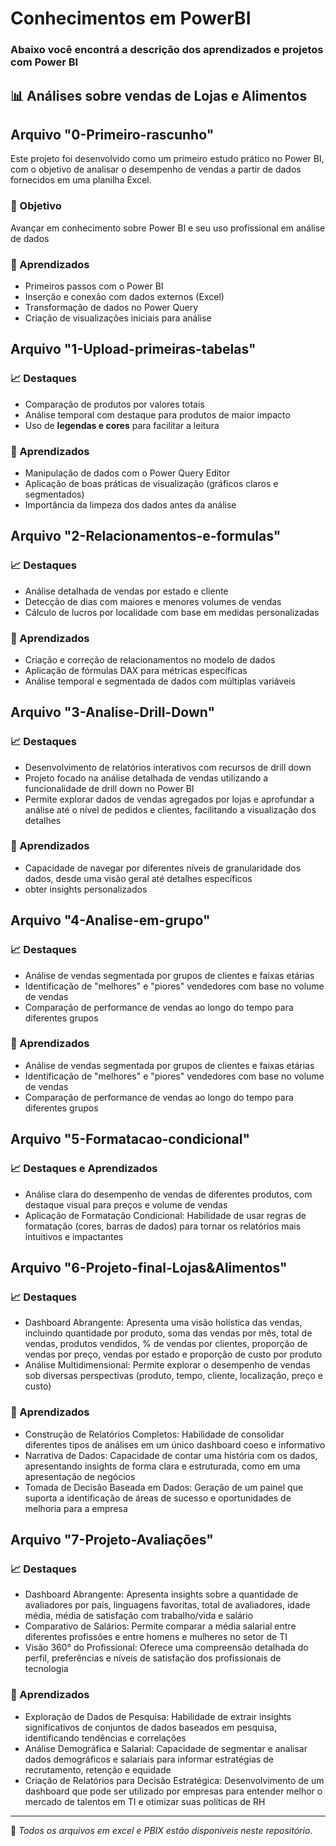# Conhecimentos em PowerBI
### Abaixo você encontrá a descrição dos aprendizados e projetos com Power BI

## 📊 Análises sobre vendas de Lojas e Alimentos 
## Arquivo "0-Primeiro-rascunho"

Este projeto foi desenvolvido como um primeiro estudo prático no Power BI, com o objetivo de analisar o desempenho de vendas a partir de dados fornecidos em uma planilha Excel.

### 🎯 Objetivo
Avançar em conhecimento sobre Power BI e seu uso profissional em análise de dados

### 🚀 Aprendizados
- Primeiros passos com o Power BI
- Inserção e conexão com dados externos (Excel)
- Transformação de dados no Power Query
- Criação de visualizações iniciais para análise

## Arquivo "1-Upload-primeiras-tabelas"

### 📈 Destaques
- Comparação de produtos por valores totais
- Análise temporal com destaque para produtos de maior impacto
- Uso de **legendas e cores** para facilitar a leitura

### 🚀 Aprendizados
- Manipulação de dados com o Power Query Editor
- Aplicação de boas práticas de visualização (gráficos claros e segmentados)
- Importância da limpeza dos dados antes da análise

## Arquivo "2-Relacionamentos-e-formulas"

### 📈 Destaques
- Análise detalhada de vendas por estado e cliente
- Detecção de dias com maiores e menores volumes de vendas
- Cálculo de lucros por localidade com base em medidas personalizadas

### 🚀 Aprendizados
- Criação e correção de relacionamentos no modelo de dados
- Aplicação de fórmulas DAX para métricas específicas
- Análise temporal e segmentada de dados com múltiplas variáveis

## Arquivo "3-Analise-Drill-Down"

### 📈 Destaques
- Desenvolvimento de relatórios interativos com recursos de drill down
- Projeto focado na análise detalhada de vendas utilizando a funcionalidade de drill down no Power BI
- Permite explorar dados de vendas agregados por lojas e aprofundar a análise até o nível de pedidos e clientes, facilitando a visualização dos detalhes

### 🚀 Aprendizados
- Capacidade de navegar por diferentes níveis de granularidade dos dados, desde uma visão geral até detalhes específicos
- obter insights personalizados

## Arquivo "4-Analise-em-grupo"

### 📈 Destaques
- Análise de vendas segmentada por grupos de clientes e faixas etárias
- Identificação de "melhores" e "piores" vendedores com base no volume de vendas
- Comparação de performance de vendas ao longo do tempo para diferentes grupos

### 🚀 Aprendizados
- Análise de vendas segmentada por grupos de clientes e faixas etárias
- Identificação de "melhores" e "piores" vendedores com base no volume de vendas
- Comparação de performance de vendas ao longo do tempo para diferentes grupos

## Arquivo "5-Formatacao-condicional"

### 📈 Destaques e Aprendizados
- Análise clara do desempenho de vendas de diferentes produtos, com destaque visual para preços e volume de vendas
- Aplicação de Formatação Condicional: Habilidade de usar regras de formatação (cores, barras de dados) para tornar os relatórios mais intuitivos e impactantes

## Arquivo "6-Projeto-final-Lojas&Alimentos"

### 📈 Destaques
- Dashboard Abrangente: Apresenta uma visão holística das vendas, incluindo quantidade por produto, soma das vendas por mês, total de vendas, produtos vendidos, % de vendas por clientes, proporção de vendas por preço, vendas por estado e proporção de custo por produto
- Análise Multidimensional: Permite explorar o desempenho de vendas sob diversas perspectivas (produto, tempo, cliente, localização, preço e custo)

### 🚀 Aprendizados
- Construção de Relatórios Completos: Habilidade de consolidar diferentes tipos de análises em um único dashboard coeso e informativo
- Narrativa de Dados: Capacidade de contar uma história com os dados, apresentando insights de forma clara e estruturada, como em uma apresentação de negócios
- Tomada de Decisão Baseada em Dados: Geração de um painel que suporta a identificação de áreas de sucesso e oportunidades de melhoria para a empresa

## Arquivo "7-Projeto-Avaliações"

### 📈 Destaques
- Dashboard Abrangente: Apresenta insights sobre a quantidade de avaliadores por país, linguagens favoritas, total de avaliadores, idade média, média de satisfação com trabalho/vida e salário
- Comparativo de Salários: Permite comparar a média salarial entre diferentes profissões e entre homens e mulheres no setor de TI
- Visão 360° do Profissional: Oferece uma compreensão detalhada do perfil, preferências e níveis de satisfação dos profissionais de tecnologia

### 🚀 Aprendizados
- Exploração de Dados de Pesquisa: Habilidade de extrair insights significativos de conjuntos de dados baseados em pesquisa, identificando tendências e correlações
- Análise Demográfica e Salarial: Capacidade de segmentar e analisar dados demográficos e salariais para informar estratégias de recrutamento, retenção e equidade
- Criação de Relatórios para Decisão Estratégica: Desenvolvimento de um dashboard que pode ser utilizado por empresas para entender melhor o mercado de talentos em TI e otimizar suas políticas de RH

---

📁 *Todos os arquivos em excel e PBIX estão disponiveis neste repositório.*

